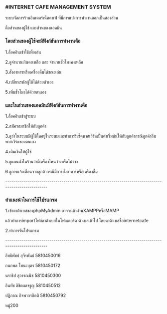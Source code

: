 <h3>#INTERNET CAFE MANAGEMENT SYSTEM</h3>
<p>ระบบจัดการร้านอินเตอร์เน็ตคาเฟ่ ที่มีการแบ่งการทำงานออกเป็นสองส่วน</p>
<p>คือส่วนของผู้ใช้ และส่วนของเเอดมิน</p>
<h3>โดยส่วนของผู้ใช้จะมีฟังก์ชันการทำงานคือ</h3>
<p>1.ล็อคอินเข้าใช้เพื่อเล่น</p>
<p>2.ดูจำนวนเงินคงเหลือ และ จำนวนชั่วโมงคงเหลือ</p>
<p>3.สั่งอาหารหรือเครื่องดื่มได้ขณะเล่น</p>
<p>4.เปลี่ยนรหัสผู้ใช้ได้ด้วยตัวเอง</p>
<p>5.เพิ่มชั่วโมงได้ด้วยตนเอง</p>
<h3>และในส่วนของแอดมินมีฟังก์ชันการทำงานคือ</h3>
<p>1.ล็อคอินเข้าสู่ระบบ</p>
<p>2.สมัครสมาชิกให้กับลูกค้า</p>
<p>3.ดูว่าในระบบมีผู้ใช้ใดอยู่ในระบบและทำการรีเซ็ตพาสเวิร์ดเป็นค่าเริ่มต้นให้กับลูกค้ากรณีลูกค้าลืมพาสเวิร์ดของตนเอง</p>
<p>4.เติมเงินให้ผู้ใช้</p>
<p>5.ดูแผนผังในร้านว่ามีเครื่องไหนว่างหรือไม่ว่าง</p>
<p>6.ดูการแจ้งเตือนจากลูกค้ากรณีมีการสั่งอาหารหรือเครื่องดื่ม</p>
<p>---------------------------------------------------------------------------------------------------</p>
<h3>คำแนะนำในการใช้โปรแกรม</h3>
<p>1.เข้าดาต้าเบสของphpMyAdmin อาจจะเข้าผ่านXAMPPหรือMAMP</p>
<p>   แล้วทำการimportไฟล์ดาต้าเบสในโฟลเดอร์ดาต้าเบสเข้าไป โดยดาต้าเบสชื่อinternetcafe</p>
<p>2.ทำการรันโปรแกรม</p>
<p>---------------------------------------------------------------------------------------------------</p>

<p>อิทธิพัทธ์ สุจีรพันธ์ 5810450016</p>
<p>กนกพล โทนะบุตร 5810450172</p>
<p>นราธิป สุวรรณนิช 5810450300</p>
<p>อินทัช ลิขิตผลจรูญ 5810450512</p>
<p>ปฏิภาณ กิจพากรกิตติ 5810450792</p>
<p>หมู่200</p>




